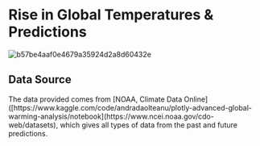 <h1> Rise in Global Temperatures & Predictions </h1>

![b57be4aaf0e4679a35924d2a8d60432e](https://github.com/user-attachments/assets/3a92f6ee-a11d-4e23-99ca-8dbf54e11aae)

<h2> Data Source </h2>
The data provided comes from [NOAA, Climate Data Online]([https://www.kaggle.com/code/andradaolteanu/plotly-advanced-global-warming-analysis/notebook](https://www.ncei.noaa.gov/cdo-web/datasets), which gives all types of data from the past and future predictions.

